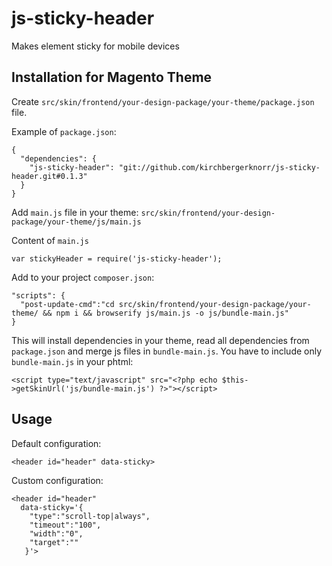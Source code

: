 # js-sticky-header

Makes element sticky for mobile devices

## Installation for Magento Theme

Create `src/skin/frontend/your-design-package/your-theme/package.json` file.

Example of `package.json`:

```
{
  "dependencies": {
    "js-sticky-header": "git://github.com/kirchbergerknorr/js-sticky-header.git#0.1.3"
  }
}
```

Add `main.js` file in your theme:
`src/skin/frontend/your-design-package/your-theme/js/main.js`

Content of `main.js`
```
var stickyHeader = require('js-sticky-header');
```

Add to your project `composer.json`:

```
"scripts": {
  "post-update-cmd":"cd src/skin/frontend/your-design-package/your-theme/ && npm i && browserify js/main.js -o js/bundle-main.js"
}
```

This will install dependencies in your theme, read all dependencies from `package.json` and merge js files in `bundle-main.js`.
You have to include only `bundle-main.js` in your phtml:

```
<script type="text/javascript" src="<?php echo $this->getSkinUrl('js/bundle-main.js') ?>"></script>
```

## Usage

Default configuration:

    <header id="header" data-sticky>

Custom configuration:

    <header id="header"
      data-sticky='{
        "type":"scroll-top|always",
        "timeout":"100",
        "width":"0",
        "target":""
       }'>

